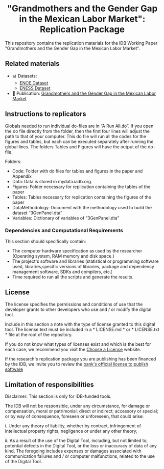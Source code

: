 <h1 align = "center"> "Grandmothers and the Gender Gap in the Mexican Labor Market": Replication Package </h1>

This repository contains the replication materials for the IDB Working Paper "Grandmothers and the Gender Gap in the Mexican Labor Market".

## Related materials

- 📊 Datasets: 
  - [ENOE Dataset](https://mydata.iadb.org/Gender/Grandmothers-and-the-Gender-Gap-in-the-Mexican-Lab/h3ek-xh3t)
  - [ENESS Dataset](https://mydata.iadb.org/Gender/Grandmothers-and-the-Gender-Gap-in-the-Mexican-Lab/m9i9-h5fm)
- 📖 Publication: [Grandmothers and the Gender Gap in the Mexican Labor Market](https://publications.iadb.org/en/grandmothers-and-gender-gap-mexican-labor-market/)

## Instructions to replicators

Globals needed to run individual do-files are in “A Run All.do”. If you open the do file directly from the folder, then the first four lines will adjust the path to that of your computer. This do file will run all the codes for the figures and tables, but each can be executed separately after running the global lines. The folders Tables and Figures will have the output of the do-file.

Folders:
- Code: Folder with do files for tables and figures in the paper and Appendix
- Data: Data is stored in mydata.iadb.org. 
- Figures: Folder necessary for replication containing the tables of the paper 
- Tables: Tables necessary for replication containing the figures of the paper
- DataMethodology: Document with the methodology used to build the dataset  “3GenPanel.dta”
- Variables: Dictionary of variables of  “3GenPanel.dta”

### Dependencies and Computational Requirements

This section should specifically contain:
- The computer hardware specification as used by the researcher (Operating system, RAM memory and disk space.)
- The project's software and libraries (statistical or programming software used, libraries,specific versions of libraries, package and dependency management software, SDKs and compilers, etc.)
- Time required to run all the scripts and generate the results.

## License

The license specifies the permissions and conditions of use that the developer grants to other developers who use and / or modify the digital tool.

Include in this section a note with the type of license granted to this digital tool. The license text must be included in a * LICENSE.md * or * LICENSE.txt * file at the root of the repository.

If you do not know what types of licenses exist and which is the best for each case, we recommend you visit the [Choose a Licence](https://choosealicense.com/) website.

If the research's replication package you are publishing has been financed by the IDB, we invite you to review the [bank's official license to publish software](https://github.com/EL-BID/Plantilla-de-repositorio/blob/master/LICENSE.md)

## Limitation of responsibilities

Disclaimer: This section is only for IDB-funded tools.

The IDB will not be responsible, under any circumstance, for damage or compensation, moral or patrimonial; direct or indirect; accessory or special; or by way of consequence, foreseen or unforeseen, that could arise:

i. Under any theory of liability, whether by contract, infringement of intellectual property rights, negligence or under any other theory;

ii. As a result of the use of the Digital Tool, including, but not limited to, potential defects in the Digital Tool, or the loss or inaccuracy of data of any kind. The foregoing includes expenses or damages associated with communication failures and / or computer malfunctions, related to the use of the Digital Tool.

[^1]: This readme is based on the following resources: [Social Science Data Editors](https://social-science-data-editors.github.io/guidance/), [Data and Code Availability Standard](https://datacodestandard.org) and [The DIME Analytics Data Handbook](https://worldbank.github.io/dime-data-handbook/).
